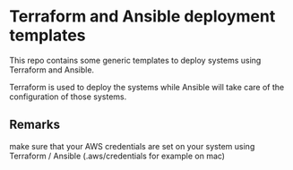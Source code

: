 Terraform and Ansible deployment templates
==========================================

This repo contains some generic templates to deploy systems using Terraform and Ansible.

Terraform is used to deploy the systems while Ansible will take care of the configuration of those systems.

Remarks
-------

make sure that your AWS credentials are set on your system using Terraform / Ansible (.aws/credentials for example on mac)
